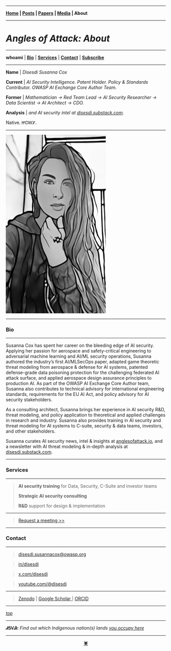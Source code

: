 -------

**[Home](https://anglesofattack.io/) \| [Posts](https://anglesofattack.io/posts.html) \| [Papers](https://anglesofattack.io/papers.html) \| [Media](https://anglesofattack.io/media.html) \| About**

-------

# *Angles of Attack: About*

-------

**whoami** \| **[Bio](#bio)** \| **[Services](#services)** \| **[Contact](#contact)** \| **<a href="https://disesdi.substack.com/" target="_blank" rel="noopener noreferrer">Subscribe</a>**

-------

**Name** \| *Disesdi Susanna Cox*

**Current** \| *AI Security Intelligence. Patent Holder. Policy & Standards Contributor. OWASP AI Exchange Core Author Team.*

**Former** \| *Mathematician → Red Team Lead → AI Security Researcher → Data Scientist → AI Architect → CDO.*

**Analysis** \| *and AI security intel at <a href="https://disesdi.substack.com/" target="_blank" rel="noopener noreferrer">disesdi.substack.com</a>.*


Native. ᏥᏣᎳᎩ.

-------

![disesdi](disesdi.png)

-------

### Bio

-------

Susanna Cox has spent her career on the bleeding edge of AI security. Applying her passion for aerospace and safety-critical engineering to adversarial machine learning and AI/ML security operations, Susanna authored the industry’s first AI/MLSecOps paper, adapted game theoretic threat modeling from aerospace & defense for AI systems, patented defense-grade data poisoning protection for the challenging federated AI attack surface, and applied aerospace design assurance principles to production AI. As part of the OWASP AI Exchange Core Author team, Susanna also contributes to technical advisory for international engineering standards, requirements for the EU AI Act, and policy advisory for AI security stakeholders.

As a consulting architect, Susanna brings her experience in AI security R&D, threat modeling, and policy application to theoretical and applied challenges in research and industry. Susanna also provides training in AI security and threat modeling for AI systems to C-suite, security & data teams, investors, and other stakeholders. 

Susanna curates AI security news, intel & insights at [anglesofattack.io](https://disesdi.substack.com/), and a newsletter with AI threat modeling & in-depth analysis at <a href="https://disesdi.substack.com/" target="_blank" rel="noopener noreferrer">disesdi.substack.com</a>.

-------

### Services

-------

> **AI security training** for Data, Security, C-Suite and investor teams
>
> **Strategic AI security consulting** 
>
> **R&D** support for design & implementation

-------

> <a href="https://calendar.app.google/MemzFXVuhz1upGE2A" target="_blank" rel="noopener noreferrer">Request a meeting >></a>

-------

### Contact

-------

> <a href="mailto:disesdi.susannacox@owasp.org" target="_blank" rel="noopener noreferrer">disesdi.susannacox@owasp.org</a>

> <a href="https://www.linkedin.com/in/disesdi/" target="_blank" rel="noopener noreferrer">in/disesdi</a>

> <a href="https://x.com/disesdi" target="_blank" rel="noopener noreferrer">x.com/disesdi</a>

> <a href="https://www.youtube.com/@disesdi" target="_blank" rel="noopener noreferrer">youtube.com/@disesdi</a>

-------

> <a href="https://zenodo.org/search?q=metadata.creators.person_or_org.name%3A%22Cox%2C%20Susanna%22&l=list&p=1&s=10&sort=bestmatch" target="_blank" rel="noopener noreferrer">Zenodo</a> \| <a href="https://scholar.google.com/citations?hl=en&user=mRCXIV8AAAAJ" target="_blank" rel="noopener noreferrer">Google Scholar </a> \| <a href="https://orcid.org/0009-0003-0568-0236" target="_blank" rel="noopener noreferrer">ORCID </a> 

-------

*[top](https://anglesofattack.io/about.html)*

-------

**ᏗᎦᏙᎯ:** *Find out which Indigenous nation(s) lands <a href="https://native-land.ca/" target="_blank" rel="noopener noreferrer">you occupy here</a>*

-------

<div align="center"><a href="https://native-land.ca/" target="_blank" rel="noopener noreferrer">🕷</a></div>

